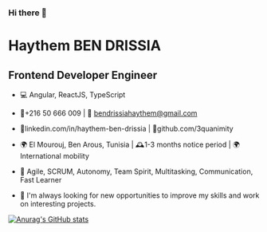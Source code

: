 ### Hi there 👋
# Haythem BEN DRISSIA

## Frontend Developer Engineer 

- 💻 Angular, ReactJS, TypeScript
- 📱+216 50 666 009 | 📧 bendrissiahaythem@gmail.com
- 🔗linkedin.com/in/haythem-ben-drissia | 📂github.com/3quanimity
- 🌍 El Mourouj, Ben Arous, Tunisia | 🕰️1-3 months notice period | 🌍 International mobility
- 🤝 Agile, SCRUM, Autonomy, Team Spirit, Multitasking, Communication, Fast Learner

- 🚀 I'm always looking for new opportunities to improve my skills and work on interesting projects.


[![Anurag's GitHub stats](https://github-readme-stats.vercel.app/api?username=3quanimity)](https://github.com/anuraghazra/github-readme-stats)








<!--
**3quanimity/3quanimity** is a ✨ _special_ ✨ repository because its `README.md` (this file) appears on your GitHub profile.

Here are some ideas to get you started:

- 🔭 I’m currently working on ...
- 🌱 I’m currently learning ...
- 👯 I’m looking to collaborate on ...
- 🤔 I’m looking for help with ...
- 💬 Ask me about ...
- 📫 How to reach me: ...
- 😄 Pronouns: ...
- ⚡ Fun fact: ...
-->
